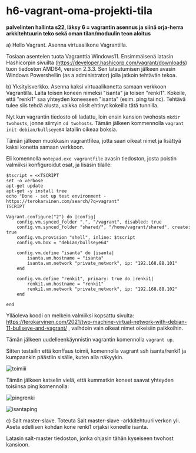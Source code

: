 # h6-vagrant-oma-projekti-tila
**palvelinten hallinta s22, läksy 6 = vagrantin asennus ja siinä orja-herra arkkitehtuurin teko sekä oman tilan/moduulin teon aloitus**

a) Hello Vagrant. Asenna virtuaalikone Vagrantilla.

Tosiaan asentelen tuota Vagranttia Windows11. Ensimmäisenä latasin Hashicorpin sivuilta (https://developer.hashicorp.com/vagrant/downloads) tuon tiedoston AMD64, version 2.3.3. Sen latautumisen jälkeen avasin Windows Powershellin (as a administrator) jolla jatkoin tehtävän tekoa. 

b) Yksityisverkko. Asenna kaksi virtuaalikonetta samaan verkkoon Vagrantilla. Laita toisen koneen nimeksi "isanta" ja toisen "renki1". Kokeile, että "renki1" saa yhteyden koneeseen "isanta" (esim. ping tai nc). Tehtävä tulee siis tehdä alusta, vaikka olisit ehtinyt kokeilla tätä tunnilla.

Nyt kun vagrantin tiedosto oli ladattu, loin ensin kansion twohosts ```mkdir twohosts```, jonne siirryin ```cd twohosts```. Tämän jälkeen kommennolla ```vagrant init debian/bullseye64``` latailin oikeaa boksia. 

Tämän jälkeen muokkasin vagrantfilea, jotta saan oikeat nimet ja lisättyä kaksi konetta samaan verkkoon. 

Eli komennolla ```notepad.exe vagrantfile``` avasin tiedoston, josta poistin valmiiksi konfiguroidut osat, ja lisäsin tilalle: 

```
$tscript = <<TSCRIPT
set -o verbose
apt-get update
apt-get -y install tree
echo "Done - set up test environment - https://terokarvinen.com/search/?q=vagrant"
TSCRIPT

Vagrant.configure("2") do |config|
	config.vm.synced_folder ".", "/vagrant", disabled: true
	config.vm.synced_folder "shared/", "/home/vagrant/shared", create: true
	config.vm.provision "shell", inline: $tscript
	config.vm.box = "debian/bullseye64"

	config.vm.define "isanta" do |isanta|
		isanta.vm.hostname = "isanta"
		isanta.vm.network "private_network", ip: "192.168.88.101"
	end

	config.vm.define "renki1", primary: true do |renki1|
		renki1.vm.hostname = "renki1"
		renki1.vm.network "private_network", ip: "192.168.88.102"
	end
	
end
```
Ylläoleva koodi on melkein valmiiksi kopsattu sivulta: https://terokarvinen.com/2021/two-machine-virtual-network-with-debian-11-bullseye-and-vagrant/ , vaihdoin vain oikeat nimet oikeisiin paikkoihin. 

Tämän jälkeen uudelleenkäynnistin vagrantin komennolla ```vagrant up```. 

Sitten testailin että konffaus toimii, komennolla vagrant ssh isanta/renki1 ja kumpaankin päästiin sisälle, kuten alla näkyykin. 

![toimiii](https://user-images.githubusercontent.com/118457367/205957504-d157644d-4dec-47c9-b26f-8a7ab9239be3.jpg)

Tämän jälkeen katselin vielä, että kummatkin koneet saavat yhteyden toisiinsa ping komennolla: 

![pingrenki](https://user-images.githubusercontent.com/118457367/205958313-562a564f-0d5c-4065-a902-7c58b8b3cb2d.jpg)

![isantaping](https://user-images.githubusercontent.com/118457367/205958365-a14f6284-b763-4820-b7bb-67df56a680b7.jpg)

c) Salt master-slave. Toteuta Salt master-slave -arkkitehtuuri verkon yli. Aseta edellisen kohdan kone renki1 orjaksi koneelle isanta.

Latasin salt-master tiedoston, jonka ohjasin tähän kyseiseen twohost kansioon. 
